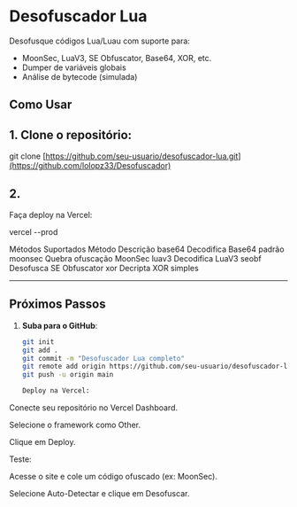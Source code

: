 # Desofuscador Lua 

Desofusque códigos Lua/Luau com suporte para:
- MoonSec, LuaV3, SE Obfuscator, Base64, XOR, etc.
- Dumper de variáveis globais
- Análise de bytecode (simulada)

## Como Usar
## 1. Clone o repositório:
  
   git clone [https://github.com/seu-usuario/desofuscador-lua.git](https://github.com/lolopz33/Desofuscador)
   
## 2.
Faça deploy na Vercel:

vercel --prod

Métodos Suportados
Método	Descrição
base64	Decodifica Base64 padrão
moonsec	Quebra ofuscação MoonSec
luav3	Decodifica LuaV3
seobf	Desofusca SE Obfuscator
xor	Decripta XOR simples



---

## **Próximos Passos**
1. **Suba para o GitHub**:
   ```bash
   git init
   git add .
   git commit -m "Desofuscador Lua completo"
   git remote add origin https://github.com/seu-usuario/desofuscador-lua.git
   git push -u origin main

   Deploy na Vercel:

Conecte seu repositório no Vercel Dashboard.

Selecione o framework como Other.

Clique em Deploy.

Teste:

Acesse o site e cole um código ofuscado (ex: MoonSec).

Selecione Auto-Detectar e clique em Desofuscar.

